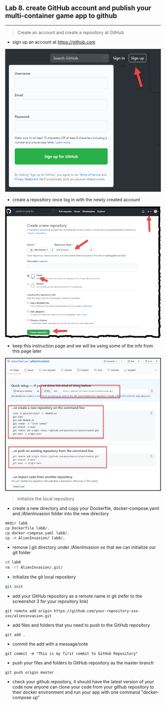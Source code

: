 ## Lab 8. create GitHub account and publish your multi-container game app to github
___

> Create an account and create a repository at GitHub

* sign up an account at https://github.com

![Sign up](https://github.com/alexchenuw/devopslabs/blob/main/Lab-8/lab8-1.png) 

* create a repository once log in with the newly created account

![create a repository](https://github.com/alexchenuw/devopslabs/blob/main/Lab-8/lab8-2.png)

* keep this instruction page and we will be using some of the info from this page later

![git repository instruction](https://github.com/alexchenuw/devopslabs/blob/main/Lab-8/lab8-3.png)


> initialize the local repository

* create a new directory and copy your Dockerfile, docker-compose.yaml and /AlienInvasion folder into the new directory
```shell
mkdir lab8
cp Dockerfile lab8/.
cp docker-compose.yaml lab8/.
cp -r AlienInvasion/ lab8/.
```


* remove /.git directory under /AlienInvasion so that we can initialize our git folder
```bash
cd lab8
rm -rf AlienInvasion/.git/
```
* initialize the git local repository
```bash
git init
```
* add your GitHub repository as a remote name in git (refer to the screenshot 3 for your repository link)
```
git remote add origin https://github.com/your-repository-xxx-xxx/alieninvasion.git
```
* add files and folders that you need to push to the GitHub repository
```
git add .
```
* commit the add with a message/note
```
git commit -m "This is my first commit to GitHub Repository"
```
* push your files and folders to GitHub repository as the master branch

```shell
git push origin master 
```
* check your github repository, it should have the latest version of your code
now anyone can clone your code from your github repository to their docker environment and run your app with one command "docker-compose up"
